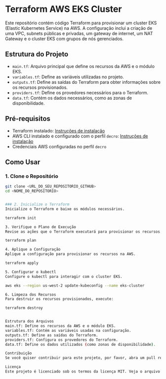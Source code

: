 # Terraform AWS EKS Cluster

Este repositório contém código Terraform para provisionar um cluster EKS (Elastic Kubernetes Service) na AWS. A configuração inclui a criação de uma VPC, subnets públicas e privadas, um gateway de internet, um NAT Gateway e o cluster EKS com grupos de nós gerenciados.

## Estrutura do Projeto

- `main.tf`: Arquivo principal que define os recursos da AWS e o módulo EKS.
- `variables.tf`: Define as variáveis utilizadas no projeto.
- `outputs.tf`: Define as saídas do Terraform para obter informações sobre os recursos provisionados.
- `providers.tf`: Define os provedores necessários para o Terraform.
- `data.tf`: Contém os dados necessários, como as zonas de disponibilidade.

## Pré-requisitos

- Terraform instalado: [Instruções de instalação](https://learn.hashicorp.com/tutorials/terraform/install-cli)
- AWS CLI instalado e configurado com o perfil `decro`: [Instruções de instalação](https://docs.aws.amazon.com/cli/latest/userguide/install-cliv2.html)
- Credenciais AWS configuradas no perfil `decro`

## Como Usar

### 1. Clone o Repositório

```sh
git clone <URL_DO_SEU_REPOSITORIO_GITHUB>
cd <NOME_DO_REPOSITORIO>


### 2. Inicialize o Terraform
Inicialize o Terraform e baixe os módulos necessários.

terraform init

3. Verifique o Plano de Execução
Revise as ações que o Terraform executará para provisionar os recursos.

terraform plan

4. Aplique a Configuração
Aplique a configuração para provisionar os recursos na AWS.

terraform apply

5. Configurar o kubectl
Configure o kubectl para interagir com o cluster EKS.

aws eks --region us-west-2 update-kubeconfig --name eks-cluster

6. Limpeza dos Recursos
Para destruir os recursos provisionados, execute:

terraform destroy


Estrutura dos Arquivos
main.tf: Define os recursos da AWS e o módulo EKS.
variables.tf: Contém as variáveis usadas na configuração.
outputs.tf: Define as saídas do Terraform.
providers.tf: Configura os provedores do Terraform.
data.tf: Define os dados utilizados (como zonas de disponibilidade).

Contribuição
Se você quiser contribuir para este projeto, por favor, abra um pull request ou crie uma issue para discutir as mudanças que gostaria de fazer.

Licença
Este projeto é licenciado sob os termos da licença MIT. Veja o arquivo LICENSE para mais detalhes.
